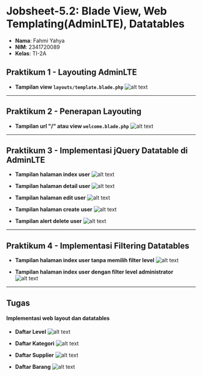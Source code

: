 # Jobsheet-5.2: Blade View, Web Templating(AdminLTE), Datatables

- **Nama**: Fahmi Yahya
- **NIM**: 2341720089
- **Kelas**: TI-2A

## Praktikum 1 - Layouting  AdminLTE
   - **Tampilan view `layouts/template.blade.php`**
   ![alt text](ss/1.1.png)

---

## Praktikum 2 - Penerapan Layouting
   - **Tampilan url "/" atau view `welcome.blade.php`**
   ![alt text](ss/1.2.png)

---

## Praktikum 3 - Implementasi jQuery Datatable di AdminLTE
   - **Tampilan halaman index user**
   ![alt text](ss/1.3.png)

   - **Tampilan halaman detail user**
   ![alt text](ss/1.4.png)
   
   - **Tampilan halaman edit user**
   ![alt text](ss/1.5.png)
   
   - **Tampilan halaman create user**
   ![alt text](ss/1.6.png)
   
   - **Tampilan alert delete user**
   ![alt text](ss/1.7.png)

---

## Praktikum 4 - Implementasi Filtering Datatables
   - **Tampilan halaman index user tanpa memilih filter level**
   ![alt text](ss/1.8.png)

   - **Tampilan halaman index user dengan filter level administrator**
   ![alt text](ss/1.9.png)

---

## Tugas
#### Implementasi web layout dan datatables
   - **Daftar Level**
   ![alt text](ss/2.0.png)

   - **Daftar Kategori**
   ![alt text](ss/2.1.png)
   
   - **Daftar Supplier**
   ![alt text](ss/2.2.png)

   - **Daftar Barang**
   ![alt text](ss/2.3.png)